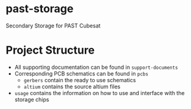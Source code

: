 # past-storage
Secondary Storage for PAST Cubesat

# Project Structure
- All supporting documentation can be found in `support-documents`
- Corresponding PCB schematics can be found in `pcbs`
  - `gerbers` contain the ready to use schematics
  - `altium` contains the source altium files
 - `usage` contains the information on how to use and interface with the storage chips
